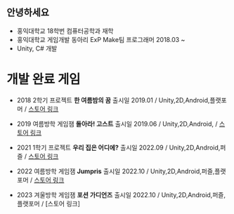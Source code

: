 ## 안녕하세요
* 홍익대학교 18학번 컴퓨터공학과 재학
* 홍익대학교 게임개발 동아리 ExP Make팀 프로그래머 2018.03 ~ 
* Unity, C# 개발


# 개발 완료 게임
* 2018 2학기 프로젝트 **한 여름밤의 꿈** 출시일 2019.01 / Unity,2D,Android,플랫포머 / [스토어 링크](https://play.google.com/store/apps/details?id=com.Summer.Dream)

* 2019 여름방학 게임잼 **돌아라! 고스트** 출시일 2019.06 / Unity,2D,Android, / [스토어 링크](https://play.google.com/store/apps/details?id=com.ExPBlue.RollingGhost)
 
* 2021 1학기 프로젝트 **우리 집은 어디에?** 출시일 2022.09 / Unity,2D,Android,퍼즐 / [스토어 링크](https://play.google.com/store/apps/details?id=com.ExP.Where_Is_My_House)
 
 * 2022 여름방학 게임잼  **Jumpris** 출시일 2022.10 / Unity,2D,Android,퍼즐,플랫포머 / [스토어 링크](https://play.google.com/store/apps/details?id=com.DefaultCompany.Game_Jam_Re_New_AL) 
 
 * 2023 겨울방학 게임잼  **포션 가디언즈** 출시일 2022.10 / Unity,2D,Android,퍼즐,플랫포머 / [스토어 링크]
 
